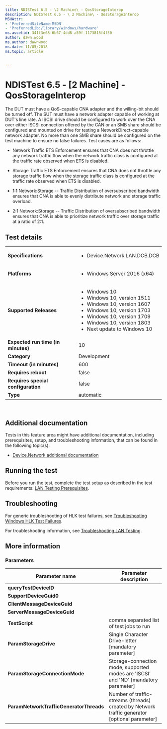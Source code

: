 ```yaml
---
title: NDISTest 6.5 - \2 Machine\ - QosStorageInterop
description: NDISTest 6.5 - \ 2 Machine\ - QosStorageInterop
MSHAttr:
- 'PreferredSiteName:MSDN'
- 'PreferredLib:/library/windows/hardware'
ms.assetid: 341f3e68-6b67-4dd8-a59f-1173815f4f50
author: dawn.wood
ms.author: dawnwood
ms.date: 11/05/2018
ms.topic: article


---
```


# NDISTest 6.5 - \[2 Machine\] - QosStorageInterop


The DUT must have a QoS-capable CNA adapter and the willing-bit should be turned off. The SUT must have a network adapter capable of working at DUT's line rate. A ISCSI drive should be configured to work over the CNA over either ISCSI connection offered by the CAN or an SMB share should be configured and mounted on drive for testing a NetworkDirect-capable network adapter. No more than one SMB share should be configured on the test machine to ensure no false failures. Test cases are as follows:

-   Network Traffic ETS Enforcement ensures that CNA does not throttle any network traffic flow when the network traffic class is configured at the traffic rate observed when ETS is disabled.

-   Storage Traffic ETS Enforcement ensures that CNA does not throttle any storage traffic flow when the storage traffic class is configured at the traffic rate observed when ETS is disabled.

-   1:1 Network:Storage -- Traffic Distribution of oversubscribed bandwidth ensures that CNA is able to evenly distribute network and storage traffic overload.

-   2:1 Network:Storage -- Traffic Distribution of oversubscribed bandwidth ensures that CNA is able to prioritize network traffic over storage traffic at a ratio of 2:1.

## Test details
|||
|---|---|
| **Specifications**  | <ul><li>Device.Network.LAN.DCB.DCB</li></ul> |  
| **Platforms**   | <ul><li>Windows Server 2016 (x64)</li></ul> |
| **Supported Releases** | <ul><li>Windows 10</li><li>Windows 10, version 1511</li><li>Windows 10, version 1607</li><li>Windows 10, version 1703</li><li>Windows 10, version 1709</li><li>Windows 10, version 1803</li><li>Next update to Windows 10</li></ul> |
|**Expected run time (in minutes)**| 10 |
|**Category**| Development |
|**Timeout (in minutes)**| 600 |
|**Requires reboot**| false |
|**Requires special configuration**| false |
|**Type**| automatic |

 

## <span id="Additional_documentation"></span><span id="additional_documentation"></span><span id="ADDITIONAL_DOCUMENTATION"></span>Additional documentation


Tests in this feature area might have additional documentation, including prerequisites, setup, and troubleshooting information, that can be found in the following topic(s):

-   [Device.Network additional documentation](device-network-additional-documentation.md)

## <span id="Running_the_test"></span><span id="running_the_test"></span><span id="RUNNING_THE_TEST"></span>Running the test


Before you run the test, complete the test setup as described in the test requirements: [LAN Testing Prerequisites](lan-testing-prerequisites.md).

## <span id="Troubleshooting"></span><span id="troubleshooting"></span><span id="TROUBLESHOOTING"></span>Troubleshooting


For generic troubleshooting of HLK test failures, see [Troubleshooting Windows HLK Test Failures](..\user\troubleshooting-windows-hlk-test-failures.md).

For troubleshooting information, see [Troubleshooting LAN Testing](troubleshooting-lan-testing.md).

## <span id="More_information"></span><span id="more_information"></span><span id="MORE_INFORMATION"></span>More information


### <span id="Parameters"></span><span id="parameters"></span><span id="PARAMETERS"></span>Parameters

| Parameter name                          | Parameter description                                                                           |
|-----------------------------------------|-------------------------------------------------------------------------------------------------|
| **queryTestDeviceID**                   |                                                                                                 |
| **SupportDeviceGuid0**                  |                                                                                                 |
| **ClientMessageDeviceGuid**             |                                                                                                 |
| **ServerMessageDeviceGuid**             |                                                                                                 |
| **TestScript**                          | comma separated list of test jobs to run                                                        |
| **ParamStorageDrive**                   | Single Character Drive-letter \[mandatory parameter\]                                           |
| **ParamStorageConnectionMode**          | Storage-connection mode, supported modes are 'ISCSI' and 'ND' \[mandatory parameter\]           |
| **ParamNetworkTrafficGeneratorThreads** | Number of traffic-streams (threads) created by Network traffic generator \[optional parameter\] |

 

 

 






